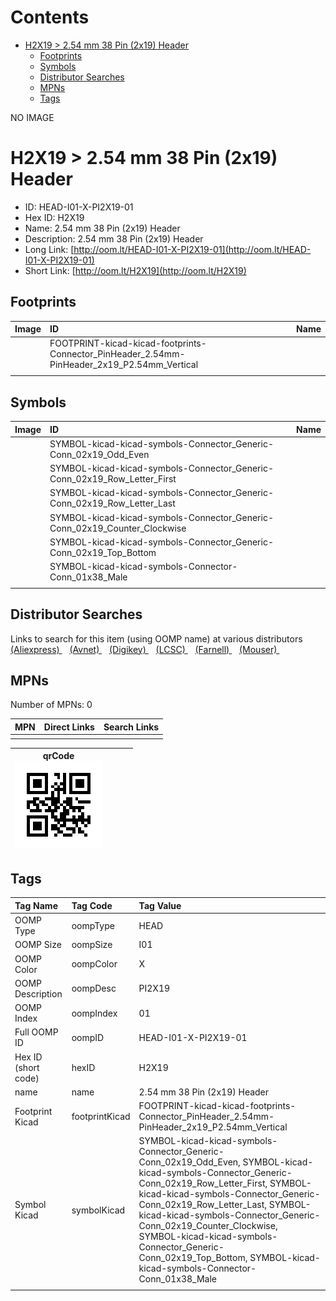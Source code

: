



Contents
========

* [H2X19 > 2.54 mm 38 Pin (2x19) Header](#h2x19--254-mm-38-pin-2x19-header)
	* [Footprints](#footprints)
	* [Symbols](#symbols)
	* [Distributor Searches](#distributor-searches)
	* [MPNs](#mpns)
	* [Tags](#tags)
  
NO IMAGE  
# H2X19 > 2.54 mm 38 Pin (2x19) Header

- ID: HEAD-I01-X-PI2X19-01
- Hex ID: H2X19
- Name: 2.54 mm 38 Pin (2x19) Header
- Description: 2.54 mm 38 Pin (2x19) Header
- Long Link: [http://oom.lt/HEAD-I01-X-PI2X19-01](http://oom.lt/HEAD-I01-X-PI2X19-01)
- Short Link: [http://oom.lt/H2X19](http://oom.lt/H2X19)

## Footprints
  

|Image|ID|Name|
| :--- | :--- | :--- |
||FOOTPRINT-kicad-kicad-footprints-Connector_PinHeader_2.54mm-PinHeader_2x19_P2.54mm_Vertical||
||||

## Symbols
  

|Image|ID|Name|
| :--- | :--- | :--- |
|![]()|SYMBOL-kicad-kicad-symbols-Connector_Generic-Conn_02x19_Odd_Even||
|![]()|SYMBOL-kicad-kicad-symbols-Connector_Generic-Conn_02x19_Row_Letter_First||
|![]()|SYMBOL-kicad-kicad-symbols-Connector_Generic-Conn_02x19_Row_Letter_Last||
|![]()|SYMBOL-kicad-kicad-symbols-Connector_Generic-Conn_02x19_Counter_Clockwise||
|![]()|SYMBOL-kicad-kicad-symbols-Connector_Generic-Conn_02x19_Top_Bottom||
|![]()|SYMBOL-kicad-kicad-symbols-Connector-Conn_01x38_Male||
||||

## Distributor Searches
  
Links to search for this item (using OOMP name) at various distributors  
[(Aliexpress) ](https://www.aliexpress.com/wholesale?SearchText=11172.54+mm+38+Pin+2x19+Header)&nbsp;&nbsp;&nbsp;[(Avnet) ](https://www.avnet.com/shop/us/search/2.54+mm+38+Pin+2x19+Header)&nbsp;&nbsp;&nbsp;[(Digikey) ](https://www.digikey.co.uk/en/products/result?s=2.54+mm+38+Pin+2x19+Header)&nbsp;&nbsp;&nbsp;[(LCSC) ](https://www.lcsc.com/search?q=2.54+mm+38+Pin+2x19+Header)&nbsp;&nbsp;&nbsp;[(Farnell) ](https://uk.farnell.com/search?st=2.54+mm+38+Pin+2x19+Header)&nbsp;&nbsp;&nbsp;[(Mouser) ](https://www.mouser.com/c/?q=2.54+mm+38+Pin+2x19+Header)&nbsp;&nbsp;&nbsp;
## MPNs
  
Number of MPNs: 0  

|MPN|Direct Links|Search Links|
| :--- | :--- | :--- |
||||
  

|qrCode<br>[![](https://raw.githubusercontent.com/oomlout/oomlout_OOMP_parts_V2/main/HEAD/I01/X/PI2X19/01/qrCode_140.png)](https://github.com/oomlout/oomlout_OOMP_parts_V2/tree/main/HEAD/I01/X/PI2X19/01/qrCode.png)||||
| :---: | :---: | :---: | :---: |

## Tags
  

|Tag Name|Tag Code|Tag Value|
| :--- | :--- | :--- |
|OOMP Type|oompType|HEAD|
|OOMP Size|oompSize|I01|
|OOMP Color|oompColor|X|
|OOMP Description|oompDesc|PI2X19|
|OOMP Index|oompIndex|01|
|Full OOMP ID|oompID|HEAD-I01-X-PI2X19-01|
|Hex ID (short code)|hexID|H2X19|
|name|name|2.54 mm 38 Pin (2x19) Header|
|Footprint Kicad|footprintKicad|FOOTPRINT-kicad-kicad-footprints-Connector_PinHeader_2.54mm-PinHeader_2x19_P2.54mm_Vertical|
|Symbol Kicad|symbolKicad|SYMBOL-kicad-kicad-symbols-Connector_Generic-Conn_02x19_Odd_Even, SYMBOL-kicad-kicad-symbols-Connector_Generic-Conn_02x19_Row_Letter_First, SYMBOL-kicad-kicad-symbols-Connector_Generic-Conn_02x19_Row_Letter_Last, SYMBOL-kicad-kicad-symbols-Connector_Generic-Conn_02x19_Counter_Clockwise, SYMBOL-kicad-kicad-symbols-Connector_Generic-Conn_02x19_Top_Bottom, SYMBOL-kicad-kicad-symbols-Connector-Conn_01x38_Male|
||||
